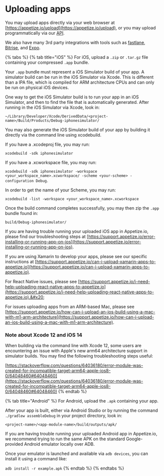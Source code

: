 # Uploading apps

You may upload apps directly via your web browser at [https://appetize.io/upload](https://appetize.io/upload), or you may upload programmatically via our [API](../api/create-new-app.md).&#x20;

We also have many 3rd party integrations with tools such as [fastlane](https://docs.fastlane.tools/actions/appetize/), [Bitrise](https://www.bitrise.io/integrations/steps/appetize-deploy), and [Expo](https://expo.io/).&#x20;

{% tabs %}
{% tab title="iOS" %}
For iOS, upload a `.zip` or `.tar.gz` file containing your compressed `.app` bundle.

Your `.app` bundle must represent a iOS Simulator build of your app. A simulator build can be run in the iOS Simulator via Xcode. This is different than a IPA file, which is compiled for ARM architecture CPUs and can only be run on physical iOS devices.&#x20;

One way to get the iOS Simulator build is to run your app in an iOS Simulator, and then to find the file that is automatically generated. After running in the iOS Simulator via Xcode, look in:

`~/Library/Developer/Xcode/DerivedData/<project-name>/Build/Products/Debug-iphonesimulator/`

You may also generate the iOS Simulator build of your app by building it directly via the command line using xcodebuild.&#x20;

If you have a .xcodeproj file, you may run:&#x20;

`xcodebuild -sdk iphonesimulator`

If you have a .xcworkspace file, you may run:&#x20;

`xcodebuild -sdk iphonesimulator -workspace <your_workspace_name>.xcworkspace/ -scheme <your-scheme> -configuration Debug`.

In order to get the name of your Scheme, you may run:&#x20;

`xcodebuild -list -workspace <your_workspace_name>.xcworkspace`

Once the build command completes successfully, you may then zip the `.app` bundle found in:&#x20;

`build/Debug-iphonesimulator/`

If you are having trouble running your uploaded iOS app in Appetize.io, please find our troubleshooting steps at [https://support.appetize.io/error-installing-or-running-app-on-ios](https://support.appetize.io/error-installing-or-running-app-on-ios).

If you are using Xamarin to develop your apps, please see our specific instructions at [https://support.appetize.io/can-i-upload-xamarin-apps-to-appetize.io](https://support.appetize.io/can-i-upload-xamarin-apps-to-appetize.io).

For React Native issues, please see [https://support.appetize.io/i-need-help-uploading-react-native-apps-to-appetize.io](https://support.appetize.io/i-need-help-uploading-react-native-apps-to-appetize.io).&#x20;

For issues uploading apps from an ARM-based Mac, please see [https://support.appetize.io/how-can-i-upload-an-ios-build-using-a-mac-with-m1-arm-architecture](https://support.appetize.io/how-can-i-upload-an-ios-build-using-a-mac-with-m1-arm-architecture).

### **Note about Xcode 12 and iOS 14**

When building via the command line with Xcode 12, some users are encountering an issue with Apple's new arm64 architecture support in simulator builds. You may find the following troubleshooting steps useful:

[https://stackoverflow.com/questions/64036180/error-module-was-created-for-incompatible-target-arm64-apple-ios8-0/64048460#64048460](https://stackoverflow.com/questions/64036180/error-module-was-created-for-incompatible-target-arm64-apple-ios8-0/64048460#64048460)
{% endtab %}

{% tab title="Android" %}
For Android, upload the `.apk` containing your app.&#x20;

After your app is built, either via Android Studio or by running the command `./gradlew assembleDebug` in your project directory, look in:

`<project-name>/<app-module-name>/build/outputs/apk/`

If you are having trouble running your uploaded Android app in Appetize.io, we recommend trying to run the same APK on the standard Google-provided Android emulator locally over ADB.&#x20;

Once your emulator is launched and available via `adb devices`, you can install it using a command like:

`adb install -r example.apk`
{% endtab %}
{% endtabs %}



